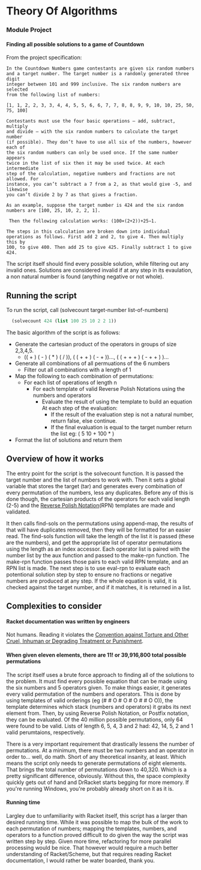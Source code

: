 # Theory Of Algorithms
### Module Project

#### Finding all possible solutions to a game of Countdown

From the project specification:
```
In the Countdown Numbers game contestants are given six random numbers
and a target number. The target number is a randomly generated three digit
integer between 101 and 999 inclusive. The six random numbers are selected
from the following list of numbers:

[1, 1, 2, 2, 3, 3, 4, 4, 5, 5, 6, 6, 7, 7, 8, 8, 9, 9, 10, 10, 25, 50, 75, 100]

Contestants must use the four basic operations – add, subtract, multiply
and divide – with the six random numbers to calculate the target number
(if possible). They don’t have to use all six of the numbers, however each of
the six random numbers can only be used once. If the same number appears
twice in the list of six then it may be used twice. At each intermediate
step of the calculation, negative numbers and fractions are not allowed. For
instance, you can’t subtract a 7 from a 2, as that would give -5, and likewise
you can’t divide 2 by 7 as that gives a fraction.

As an example, suppose the target number is 424 and the six random
numbers are [100, 25, 10, 2, 2, 1].

 Then the following calculation works: (100×(2+2))+25−1. 
 
The steps in this calculation are broken down into individual
operations as follows. First add 2 and 2, to give 4. Then multiply this by
100, to give 400. Then add 25 to give 425. Finally subtract 1 to give 424.
```

The script itself should find every possible solution, while filtering out any invalid ones. Solutions are considered invalid if at any step in its evaulation, a non natural number is found (anything negative or not whole).

## Running the script

To run the script, call (solvecount target-number list-of-numbers)
```scheme
  (solvecount 424 (list 100 25 10 2 2 1))
```
The basic algorithm of the script is as follows:

- Generate the cartesian product of the operators in groups of size 2,3,4,5.
  - (( + ) ( - ) ( * ) ( / )), ( ( + + ) ( - + ))..., ( ( + + + ) ( - + + ) )... 
- Generate all combinations of all permuations of the 6 numbers
  - Filter out all combinations with a length of 1
- Map the following to each combination of permutations:
  - For each list of operations of length n
    - For each template of valid Reverse Polish Notations using the numbers and operators 
      - Evaluate the result of using the template to build an equation
      At each step of the evaluation:
        - If the result of the evaluation step is not a natural number, return false, else continue.  
        - If the final evaluation is equal to the target number return the list eg: ( 5 10 + 100 * )
- Format the list of solutions and return them

## Overview of how it works

The entry point for the script is the solvecount function. It is passed the target number and the list of numbers to work with. Then it sets a global variable that stores the target (tar) and generates every combination of every permutation of the numbers, less any duplicates. Before any of this is done though, the cartesian products of the operators for each valid length (2-5) and the [Reverse Polish Notation](https://en.wikipedia.org/wiki/Reverse_Polish_notation)(RPN) templates are made and validated.

It then calls find-sols on the permutations using append-map, the results of that will have duplicates removed, then they will be formatted for an easier read. The find-sols function will take the length of the list it is passed (these are the numbers), and get the appropriate list of operator permutations using the length as an index accessor. Each operator list is paired with the number list by the aux function and passed to the make-rpn function. The make-rpn function passes those pairs to each valid RPN template, and an RPN list is made. The next step is to use eval-rpn to evaluate each potentional solution step by step to ensure no fractions or negative numbers are produced at any step. If the whole equation is valid, it is checked against the target number, and if it matches, it is returned in a list.

## Complexities to consider

#### Racket documentation was written by engineers
Not humans. Reading it violates the [Convention against Torture and Other Cruel, Inhuman or Degrading Treatment or Punishment](https://en.wikipedia.org/wiki/United_Nations_Convention_against_Torture).

#### When given eleven elements, there are 11! or 39,916,800 total possible permutations
The script itself uses a brute force approach to finding all of the solutions to the problem. It must find every possible equation that can be made using the six numbers and 5 operators given. To make things easier, it generates every valid permutation of the numbers and operators. This is done by using templates of valid orderings (eg (# # O # O # O # # O O)), the template determines which stack (numbers and operators) it grabs its next element from. Then, by using Reverse Polish Notation, or Postfix notation, they can be evaluated. Of the 40 million possible permutations, only 64 were found to be valid. Lists of length 6, 5, 4, 3 and 2 had: 42, 14, 5, 2 and 1 valid perumtaions, respectively.

There is a very important requirement that drastically lessens the number of permutations. At a minimum, there must be two numbers and an operator in order to...  well, do math. Short of any theoretical insanity, at least. Which means the script only needs to generate permutations of eight elements. That brings the total number of permutations down to 40,320. Which is a pretty significant difference, obviously. Without this, the space complexity quickly gets out of hand and DrRacket starts begging for more memory. If you're running Windows, you're probably already short on it as it is.

#### Running time
Largley due to unfamiliarity with Racket itself, this script has a larger than desired running time. While it was possible to map the bulk of the work to each permutation of numbers; mapping the templates, numbers, and operators to a function proved difficult to do given the way the script was written step by step. Given more time, refactoring for more parallel processing would be nice. That however would require a much better understanding of Racket/Scheme, but that requires reading Racket documentation, I would rather be water boarded, thank you.
